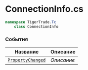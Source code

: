 
# ConnectionInfo.cs
```csharp
namespace TigerTrade.Tc  
    class ConnectionInfo
```

### События
| Название | Описание |
| --- | --- |
| [`PropertyChanged`](./События/PropertyChanged.md) | *Описание* |
